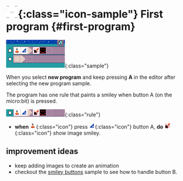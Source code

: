 # ![new program](../images/generated/icon_new_program.png){:class="icon-sample"} First program {#first-program}

![First MicroCode program](../images/generated/sample_first_program.png){:class="sample"}

When you select **new program** and keep pressing **A**
in the editor after selecting the new program sample.

The program has one rule that paints a smiley when button A (on the micro:bit) is pressed.

![when button A press, show smiley rule](../images/generated/sample_first_program_page_1_rule_1.png){:class="rule"}

-   **when** ![press](../images/generated/icon_S2.png){:class="icon"} press ![button A](../images/generated/icon_F3.png){:class="icon"} button A, **do** ![screen](../images/generated/icon_A5.png){:class="icon"} show image smiley.

## improvement ideas

-   keep adding images to create an animation
-   checkout the [smiley buttons](#smiley-buttons) sample to see how to handle button B.
